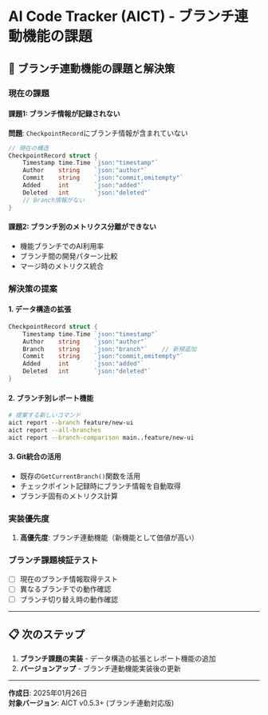 # AI Code Tracker (AICT) - ブランチ連動機能の課題

## 🔀 ブランチ連動機能の課題と解決策

### 現在の課題

#### 課題1: ブランチ情報が記録されない
**問題**: `CheckpointRecord`にブランチ情報が含まれていない
```go
// 現在の構造
CheckpointRecord struct {
    Timestamp time.Time `json:"timestamp"`
    Author    string    `json:"author"`
    Commit    string    `json:"commit,omitempty"`
    Added     int       `json:"added"`
    Deleted   int       `json:"deleted"`
    // Branch情報がない
}
```

#### 課題2: ブランチ別のメトリクス分離ができない
- 機能ブランチでのAI利用率
- ブランチ間の開発パターン比較
- マージ時のメトリクス統合

### 解決策の提案

#### 1. データ構造の拡張
```go
CheckpointRecord struct {
    Timestamp time.Time `json:"timestamp"`
    Author    string    `json:"author"`
    Branch    string    `json:"branch"`    // 新規追加
    Commit    string    `json:"commit,omitempty"`
    Added     int       `json:"added"`
    Deleted   int       `json:"deleted"`
}
```

#### 2. ブランチ別レポート機能
```bash
# 提案する新しいコマンド
aict report --branch feature/new-ui
aict report --all-branches
aict report --branch-comparison main..feature/new-ui
```

#### 3. Git統合の活用
- 既存の`GetCurrentBranch()`関数を活用
- チェックポイント記録時にブランチ情報を自動取得
- ブランチ固有のメトリクス計算

### 実装優先度
1. **高優先度**: ブランチ連動機能（新機能として価値が高い）

### ブランチ課題検証テスト
- [ ] 現在のブランチ情報取得テスト
- [ ] 異なるブランチでの動作確認
- [ ] ブランチ切り替え時の動作確認

---

## 📋 次のステップ

1. **ブランチ課題の実装** - データ構造の拡張とレポート機能の追加
2. **バージョンアップ** - ブランチ連動機能実装後の更新

---

**作成日**: 2025年01月26日  
**対象バージョン**: AICT v0.5.3+ (ブランチ連動対応版)
